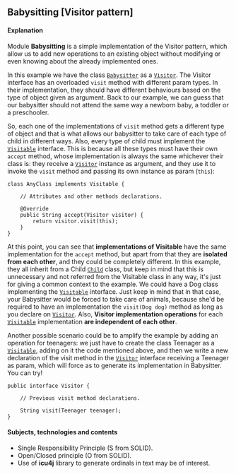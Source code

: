 ## Babysitting \[Visitor pattern\]

#### Explanation

Module **Babysitting** is a simple implementation of the Visitor pattern, which allow
us to add new operations to an existing object without modifying or even knowing about
the already implemented ones.

In this example we have the class [`Babysitter`](src/main/java/visitor/Babysitter.java) as
a [`Visitor`](src/main/java/visitor/Visitor.java). The Visitor interface has an
overloaded `visit` method with different param types. In their implementation, they
should have different behaviours based on the type of object given as argument. Back to
our example, we can guess that our babysitter should not attend the same way a newborn
baby, a toddler or a preschooler.

So, each one of the implementations of `visit` method gets a different type of object
and that is what allows our babysitter to take care of each type of child in different ways.
Also, every type of child must implement the [`Visitable`](src/main/java/visitable/Visitable.java) interface.
This is because all these types must have their own `accept` method, whose implementation is always the same
whichever their class is: they receive a [`Visitor`](src/main/java/visitor/Visitor.java) instance as argument,
and they use it to invoke the `visit` method and passing its own instance as param (`this`):

```
class AnyClass implements Visitable {

    // Attributes and other methods declarations.

    @Override
    public String accept(Visitor visitor) {
        return visitor.visit(this);
    }
}
```

At this point, you can see that **implementations of Visitable** have the same implementation
for the `accept` method, but apart from that they are **isolated from each other**, and they could be completely different.
In this example, they all inherit from a Child [`Child`](src/main/java/visitable/Child.java) class, but keep in mind that this is unnecessary and not
referred from the Visitable class in any way, it's just for giving a common context to the example.
We could have a Dog class implementing the [`Visitable`](src/main/java/visitable/Visitable.java) interface.
Just keep in mind that in that case, your Babysitter would be forced to take care of animals, because
she'd be required to have an implementation the `visit(Dog dog)` method as long as you declare on
[`Visitor`](src/main/java/visitor/Visitor.java). Also, **Visitor
implementation operations** for each [`Visitable`](src/main/java/visitable/Visitable.java) implementation
**are independent of each other**.

Another possible scenario could be to amplify the example by adding an operation for
teenagers: we just have to create the class Teenager as a [`Visitable`](src/main/java/visitable/Visitable.java), adding on it the code mentioned
above, and then we write a new declaration of the visit method in the [`Visitor`](src/main/java/visitor/Visitor.java) interface receiving
a Teenager as param, which will force as to generate its implementation in Babysitter. You can try!

```
public interface Visitor {
    
    // Previous visit method declarations.

    String visit(Teenager teenager);
}
```

#### Subjects, technologies and contents

- Single Responsibility Principle (S from SOLID).
- Open/Closed principle (O from SOLID).
- Use of **icu4j** library to generate ordinals in text may be of interest.